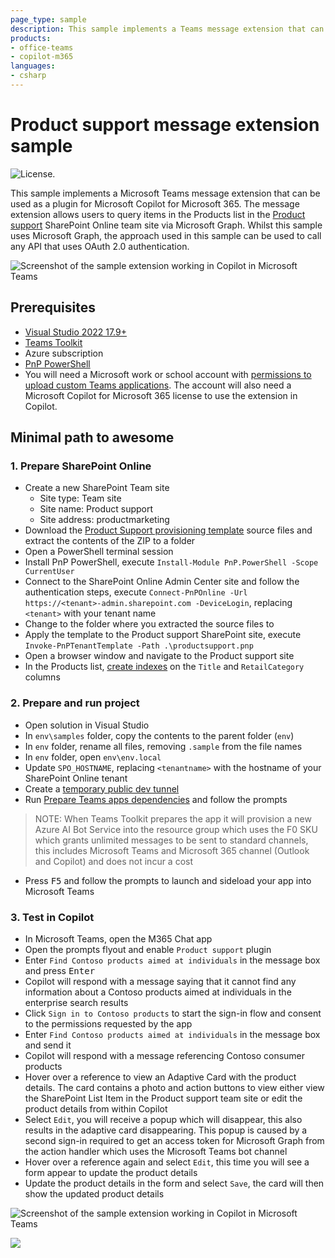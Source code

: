 ```yaml
---
page_type: sample
description: This sample implements a Teams message extension that can be used as a plugin for Microsoft Copilot for Microsoft 365. The message extension enables users to query the Products list in the Product support SharePoint Online team site via Microsoft Graph.
products:
- office-teams
- copilot-m365
languages:
- csharp
---
```


# Product support message extension sample

![License.](https://img.shields.io/badge/license-MIT-green.svg)

This sample implements a Microsoft Teams message extension that can be used as a plugin for Microsoft Copilot for Microsoft 365. The message extension allows users to query items in the Products list in the [Product support](https://lookbook.microsoft.com/details/81e2fee3-02a0-427b-af8b-8c7f42010fde) SharePoint Online team site via Microsoft Graph. Whilst this sample uses Microsoft Graph, the approach used in this sample can be used to call any API that uses OAuth 2.0 authentication.

![Screenshot of the sample extension working in Copilot in Microsoft Teams](./assets/product-card.png)

## Prerequisites

- [Visual Studio 2022 17.9+](https://visualstudio.microsoft.com)
- [Teams Toolkit](https://learn.microsoft.com/microsoftteams/platform/toolkit/toolkit-v4/install-teams-toolkit-vs?pivots=visual-studio-v17-7)
- Azure subscription
- [PnP PowerShell](https://pnp.github.io/powershell)
- You will need a Microsoft work or school account with [permissions to upload custom Teams applications](https://learn.microsoft.com/microsoftteams/platform/concepts/build-and-test/prepare-your-o365-tenant#enable-custom-teams-apps-and-turn-on-custom-app-uploading). The account will also need a Microsoft Copilot for Microsoft 365 license to use the extension in Copilot.

## Minimal path to awesome

### 1. Prepare SharePoint Online

- Create a new SharePoint Team site
  - Site type: Team site
  - Site name: Product support
  - Site address: productmarketing
- Download the [Product Support provisioning template](https://download-directory.github.io/?url=https%3A%2F%2Fgithub.com%2FSharePoint%2Fsp-dev-provisioning-templates%2Ftree%2Fmaster%2Ftenant%2Fproductsupport) source files and extract the contents of the ZIP to a folder
- Open a PowerShell terminal session
- Install PnP PowerShell, execute `Install-Module PnP.PowerShell -Scope CurrentUser`
- Connect to the SharePoint Online Admin Center site and follow the authentication steps, execute `Connect-PnPOnline -Url https://<tenant>-admin.sharepoint.com -DeviceLogin`, replacing `<tenant>` with your tenant name
- Change to the folder where you extracted the source files to
- Apply the template to the Product support SharePoint site, execute `Invoke-PnPTenantTemplate -Path .\productsupport.pnp`
- Open a browser window and navigate to the Product support site
- In the Products list, [create indexes](https://support.microsoft.com/en-us/office/add-an-index-to-a-list-or-library-column-f3f00554-b7dc-44d1-a2ed-d477eac463b0) on the `Title` and `RetailCategory` columns

### 2. Prepare and run project

- Open solution in Visual Studio
- In `env\samples` folder, copy the contents to the parent folder (`env`)
- In `env` folder, rename all files, removing `.sample` from the file names
- In `env` folder, open `env\env.local`
- Update `SPO_HOSTNAME`, replacing `<tenantname>` with the hostname of your SharePoint Online tenant
- Create a [temporary public dev tunnel](https://learn.microsoft.com/microsoftteams/platform/toolkit/toolkit-v4/debug-local-vs?pivots=visual-studio-v17-7#set-up-dev-tunnel-only-for-bot-and-message-extension)
- Run [Prepare Teams apps dependencies](https://learn.microsoft.com/microsoftteams/platform/toolkit/toolkit-v4/debug-local-vs?pivots=visual-studio-v17-7#set-up-your-teams-toolkit) and follow the prompts

> NOTE: When Teams Toolkit prepares the app it will provision a new Azure AI Bot Service into the resource group which uses the F0 SKU which grants unlimited messages to be sent to standard channels, this includes Microsoft Teams and Microsoft 365 channel (Outlook and Copilot) and does not incur a cost

- Press <kbd>F5</kbd> and follow the prompts to launch and sideload your app into Microsoft Teams

### 3. Test in Copilot

- In Microsoft Teams, open the M365 Chat app
- Open the prompts flyout and enable `Product support` plugin
- Enter `Find Contoso products aimed at individuals` in the message box and press <kbd>Enter</kbd>
- Copilot will respond with a message saying that it cannot find any information about a Contoso products aimed at individuals in the enterprise search results
- Click `Sign in to Contoso products` to start the sign-in flow and consent to the permissions requested by the app
- Enter `Find Contoso products aimed at individuals` in the message box and send it
- Copilot will respond with a message referencing Contoso consumer products
- Hover over a reference to view an Adaptive Card with the product details. The card contains a photo and action buttons to view either view the SharePoint List Item in the Product support team site or edit the product details from within Copilot
- Select `Edit`, you will receive a popup which will disappear, this also results in the adaptive card disappearing. This popup is caused by a second sign-in required to get an access token for Microsoft Graph from the action handler which uses the Microsoft Teams bot channel
- Hover over a reference again and select `Edit`, this time you will see a form appear to update the product details
- Update the product details in the form and select `Save`, the card will then show the updated product details

![Screenshot of the sample extension working in Copilot in Microsoft Teams](./assets/edit-card.png)

![](https://m365-visitor-stats.azurewebsites.net/SamplesGallery/officedev-copilot-for-m365-plugins-samples-msgext-product-support-sso-csharp)
